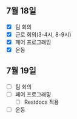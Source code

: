 ## 7월 18일

- [x] 팀 회의
- [x] 근로 회의(3-4시, 8-9시)
- [x] 페어 프로그래밍
- [x] 운동

## 7월 19일

- [ ] 팀 회의
- [ ] 페어 프로그래밍
    - [ ] Restdocs 적용
- [ ] 운동
